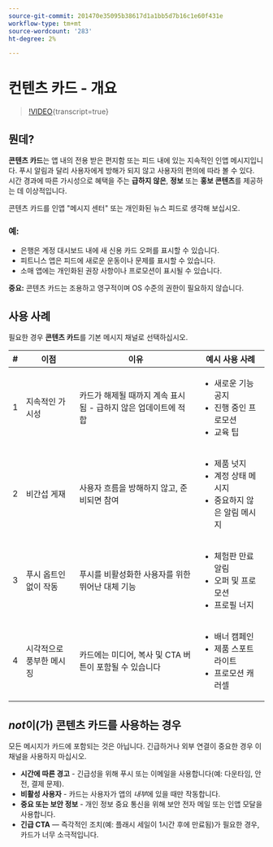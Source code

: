 ```yaml
---
source-git-commit: 201470e35095b38617d1a1bb5d7b16c1e60f431e
workflow-type: tm+mt
source-wordcount: '283'
ht-degree: 2%

---
```

# 컨텐츠 카드 - 개요

>[!VIDEO](https://video.tv.adobe.com/v/3458224/?learn=on&enablevpops){transcript=true}

## 뭔데?

**콘텐츠 카드**&#x200B;는 앱 내의 전용 받은 편지함 또는 피드 내에 있는 지속적인 인앱 메시지입니다. 푸시 알림과 달리 사용자에게 방해가 되지 않고 사용자의 편의에 따라 볼 수 있다.\
시간 경과에 따른 가시성으로 혜택을 주는 **급하지 않은**, **정보** 또는 **홍보 콘텐츠**&#x200B;를 제공하는 데 이상적입니다.

콘텐츠 카드를 인앱 &quot;메시지 센터&quot; 또는 개인화된 뉴스 피드로 생각해 보십시오.

### 예:

- 은행은 계정 대시보드 내에 새 신용 카드 오퍼를 표시할 수 있습니다.
- 피트니스 앱은 피드에 새로운 운동이나 문제를 표시할 수 있습니다.
- 소매 앱에는 개인화된 권장 사항이나 프로모션이 표시될 수 있습니다.

**중요:** 콘텐츠 카드는 조용하고 영구적이며 OS 수준의 권한이 필요하지 않습니다.

## 사용 사례

필요한 경우 **콘텐츠 카드**&#x200B;를 기본 메시지 채널로 선택하십시오.

| # | 이점 | 이유 | 예시 사용 사례 |
|---|---------|-----|-------------------|
| 1 | 지속적인 가시성 | 카드가 해제될 때까지 계속 표시됨 - 급하지 않은 업데이트에 적합 | <ul><li>새로운 기능 공지</li><li>진행 중인 프로모션</li><li>교육 팁</li></ul> |
| 2 | 비간섭 게재 | 사용자 흐름을 방해하지 않고, 준비되면 참여 | <ul><li>제품 넛지</li><li>계정 상태 메시지</li><li>중요하지 않은 알림 메시지</li></ul> |
| 3 | 푸시 옵트인 없이 작동 | 푸시를 비활성화한 사용자를 위한 뛰어난 대체 기능 | <ul><li>체험판 만료 알림</li><li>오퍼 및 프로모션</li><li>프로필 너지</li></ul> |
| 4 | 시각적으로 풍부한 메시징 | 카드에는 미디어, 복사 및 CTA 버튼이 포함될 수 있습니다 | <ul><li>배너 캠페인</li><li>제품 스포트라이트</li><li>프로모션 캐러셀</li></ul> |

## *not*&#x200B;이(가) 콘텐츠 카드를 사용하는 경우

모든 메시지가 카드에 포함되는 것은 아닙니다. 긴급하거나 외부 연결이 중요한 경우 이 채널을 사용하지 마십시오.

- **시간에 따른 경고** - 긴급성을 위해 푸시 또는 이메일을 사용합니다(예: 다운타임, 안전, 결제 문제).
- **비활성 사용자** - 카드는 사용자가 앱의 *내부*&#x200B;에 있을 때만 작동합니다.
- **중요 또는 보안 정보** - 개인 정보 중요 통신을 위해 보안 전자 메일 또는 인앱 모달을 사용합니다.
- **긴급 CTA** — 즉각적인 조치(예: 플래시 세일이 1시간 후에 만료됨)가 필요한 경우, 카드가 너무 소극적입니다.
